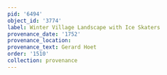 ```yaml
---
pid: '6494'
object_id: '3774'
label: Winter Village Landscape with Ice Skaters
provenance_date: '1752'
provenance_location:
provenance_text: Gerard Hoet
order: '1510'
collection: provenance
---
```

